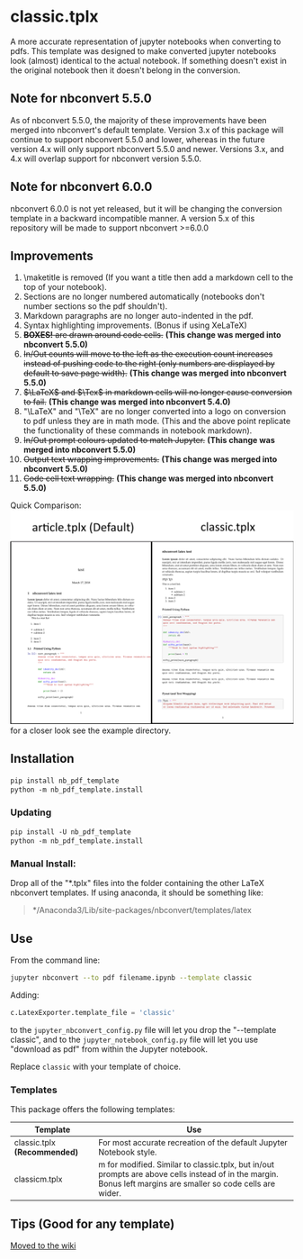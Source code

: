 # classic.tplx
A more accurate representation of jupyter notebooks when converting to pdfs.
This template was designed to make converted jupyter notebooks look (almost) identical to the actual notebook. If something doesn't exist in the original notebook then it doesn't belong in the conversion.

## Note for nbconvert 5.5.0

As of nbconvert 5.5.0, the majority of these improvements have been merged into nbconvert's default template. Version 3.x of this package will continue to support nbconvert 5.5.0 and lower, whereas in the future version 4.x will only support nbconvert 5.5.0 and newer. Versions 3.x, and 4.x will overlap support for nbconvert version 5.5.0.

## Note for nbconvert 6.0.0

nbconvert 6.0.0 is not yet released, but it will be changing the conversion template in a backward incompatible manner. A version 5.x of this repository will be made to support nbconvert >=6.0.0

## Improvements
1. \maketitle is removed (If you want a title then add a markdown cell to the top of your notebook).
2. Sections are no longer numbered automatically (notebooks don't number sections so the pdf shouldn't).
8. Markdown paragraphs are no longer auto-indented in the pdf.
9. Syntax highlighting improvements. (Bonus if using XeLaTeX)
3. ~~**BOXES!** are drawn around code cells.~~ **(This change was merged into nbconvert 5.5.0)**
4. ~~In/Out counts will move to the left as the execution count increases instead of pushing code to the right (only numbers are displayed by default to save page width).~~ **(This change was merged into nbconvert 5.5.0)**
5. ~~$\LaTeX$ and $\Tex$ in markdown cells will no longer cause conversion to fail.~~ **(This change was merged into nbconvert 5.4.0)**
6. "\LaTeX" and "\TeX" are no longer converted into a logo on conversion to pdf unless they are in math mode. (This and the above point replicate the functionality of these commands in notebook markdown).
7. ~~In/Out prompt colours updated to match Jupyter.~~ **(This change was merged into nbconvert 5.5.0)**
10. ~~Output text wrapping improvements.~~ **(This change was merged into nbconvert 5.5.0)**
11. ~~Code cell text wrapping.~~ **(This change was merged into nbconvert 5.5.0)**

Quick Comparison:
![comparison](example/comparison.png)
for a closer look see the example directory.

## Installation

```
pip install nb_pdf_template
python -m nb_pdf_template.install
```

### Updating
```
pip install -U nb_pdf_template
python -m nb_pdf_template.install
```

### Manual Install:
Drop all of the "*.tplx" files into the folder containing the other LaTeX nbconvert templates. If using anaconda, it should be something like: 
> */Anaconda3/Lib/site-packages/nbconvert/templates/latex



## Use
From the command line:
```bash
jupyter nbconvert --to pdf filename.ipynb --template classic
```

Adding:
```python
c.LatexExporter.template_file = 'classic'
```
to the ```jupyter_nbconvert_config.py``` file will let you drop the "--template classic", and to the ```jupyter_notebook_config.py``` file will let you use "download as pdf" from within the Jupyter notebook.

Replace ```classic``` with your template of choice.

### Templates
This package offers the following templates:

Template | Use
---------|-------
classic.tplx **(Recommended)**| For most accurate recreation of the default Jupyter Notebook style.
classicm.tplx | m for modified. Similar to classic.tplx, but in/out prompts are above cells instead of in the margin. Bonus left margins are smaller so code cells are wider.

## Tips (Good for any template)
[Moved to the wiki](https://github.com/t-makaro/nb_pdf_template/wiki/Tips)
